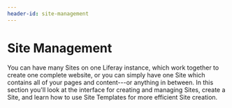 ```yaml
---
header-id: site-management
---
```


# Site Management

You can have many Sites on one Liferay instance, which work together to create
one complete website, or you can simply have one Site which contains all of your
pages and content---or anything in between. In this section you'll look at the
interface for creating and managing Sites, create a Site, and learn how to use
Site Templates for more efficient Site creation.
